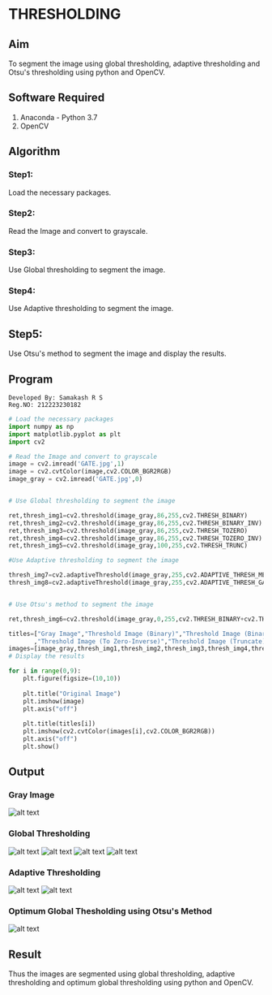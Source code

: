 # THRESHOLDING
## Aim
To segment the image using global thresholding, adaptive thresholding and Otsu's thresholding using python and OpenCV.

## Software Required
1. Anaconda - Python 3.7
2. OpenCV

## Algorithm
### Step1:
Load the necessary packages.
### Step2:
Read the Image and convert to grayscale.
### Step3:
Use Global thresholding to segment the image.
### Step4:
Use Adaptive thresholding to segment the image.
## Step5:
Use Otsu's method to segment the image and display the results.

## Program
```
Developed By: Samakash R S
Reg.NO: 212223230182
```

```python
# Load the necessary packages
import numpy as np
import matplotlib.pyplot as plt
import cv2

# Read the Image and convert to grayscale
image = cv2.imread('GATE.jpg',1)
image = cv2.cvtColor(image,cv2.COLOR_BGR2RGB)
image_gray = cv2.imread('GATE.jpg',0)


# Use Global thresholding to segment the image

ret,thresh_img1=cv2.threshold(image_gray,86,255,cv2.THRESH_BINARY)
ret,thresh_img2=cv2.threshold(image_gray,86,255,cv2.THRESH_BINARY_INV)
ret,thresh_img3=cv2.threshold(image_gray,86,255,cv2.THRESH_TOZERO)
ret,thresh_img4=cv2.threshold(image_gray,86,255,cv2.THRESH_TOZERO_INV)
ret,thresh_img5=cv2.threshold(image_gray,100,255,cv2.THRESH_TRUNC)

#Use Adaptive thresholding to segment the image

thresh_img7=cv2.adaptiveThreshold(image_gray,255,cv2.ADAPTIVE_THRESH_MEAN_C,cv2.THRESH_BINARY,11,2)
thresh_img8=cv2.adaptiveThreshold(image_gray,255,cv2.ADAPTIVE_THRESH_GAUSSIAN_C,cv2.THRESH_BINARY,11,2)


# Use Otsu's method to segment the image 

ret,thresh_img6=cv2.threshold(image_gray,0,255,cv2.THRESH_BINARY+cv2.THRESH_OTSU)

titles=["Gray Image","Threshold Image (Binary)","Threshold Image (Binary Inverse)","Threshold Image (To Zero)"
       ,"Threshold Image (To Zero-Inverse)","Threshold Image (Truncate)","Otsu","Adaptive Threshold (Mean)","Adaptive Threshold (Gaussian)"]
images=[image_gray,thresh_img1,thresh_img2,thresh_img3,thresh_img4,thresh_img5,thresh_img6,thresh_img7,thresh_img8]
# Display the results

for i in range(0,9):
    plt.figure(figsize=(10,10))
  
    plt.title("Original Image")
    plt.imshow(image)
    plt.axis("off")
    
    plt.title(titles[i])
    plt.imshow(cv2.cvtColor(images[i],cv2.COLOR_BGR2RGB))
    plt.axis("off")
    plt.show()

```
## Output


### Gray Image
![alt text](<Screenshot 2025-04-28 183359.png>)

### Global Thresholding
![alt text](<Screenshot 2025-04-28 183412.png>)
![alt text](<Screenshot 2025-04-28 183425.png>)
![alt text](<Screenshot 2025-04-28 183433.png>)
![alt text](<Screenshot 2025-04-28 183440.png>)

### Adaptive Thresholding
![alt text](<Screenshot 2025-04-28 183502.png>)
![alt text](<Screenshot 2025-04-28 183510.png>)

### Optimum Global Thesholding using Otsu's Method
![alt text](<Screenshot 2025-04-28 183454.png>)

## Result
Thus the images are segmented using global thresholding, adaptive thresholding and optimum global thresholding using python and OpenCV.
